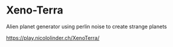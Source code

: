 # Xeno-Terra

Alien planet generator using perlin noise to create strange planets

https://play.nicololinder.ch/XenoTerra/
